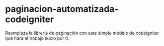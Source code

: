 # paginacion-automatizada-codeigniter
Reemplaza la librería de paginación con este simple modelo de codeigniter que hará el trabajo sucio por ti.

